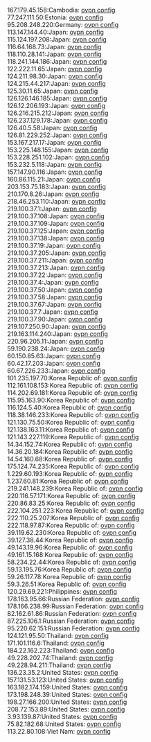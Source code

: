 167.179.45.158:Cambodia: [ovpn config](vpn/167_179_45_158.ovpn)  
77.247.111.50:Estonia: [ovpn config](vpn/77_247_111_50.ovpn)  
95.208.248.220:Germany: [ovpn config](vpn/95_208_248_220.ovpn)  
113.147.144.40:Japan: [ovpn config](vpn/113_147_144_40.ovpn)  
115.124.197.208:Japan: [ovpn config](vpn/115_124_197_208.ovpn)  
116.64.168.73:Japan: [ovpn config](vpn/116_64_168_73.ovpn)  
118.110.28.141:Japan: [ovpn config](vpn/118_110_28_141.ovpn)  
118.241.144.186:Japan: [ovpn config](vpn/118_241_144_186.ovpn)  
122.222.11.65:Japan: [ovpn config](vpn/122_222_11_65.ovpn)  
124.211.98.30:Japan: [ovpn config](vpn/124_211_98_30.ovpn)  
124.215.44.217:Japan: [ovpn config](vpn/124_215_44_217.ovpn)  
125.30.11.65:Japan: [ovpn config](vpn/125_30_11_65.ovpn)  
126.126.146.185:Japan: [ovpn config](vpn/126_126_146_185.ovpn)  
126.12.206.193:Japan: [ovpn config](vpn/126_12_206_193.ovpn)  
126.216.215.212:Japan: [ovpn config](vpn/126_216_215_212.ovpn)  
126.237.129.178:Japan: [ovpn config](vpn/126_237_129_178.ovpn)  
126.40.5.58:Japan: [ovpn config](vpn/126_40_5_58.ovpn)  
126.81.229.252:Japan: [ovpn config](vpn/126_81_229_252.ovpn)  
153.167.217.17:Japan: [ovpn config](vpn/153_167_217_17.ovpn)  
153.225.148.155:Japan: [ovpn config](vpn/153_225_148_155.ovpn)  
153.228.251.102:Japan: [ovpn config](vpn/153_228_251_102.ovpn)  
153.232.5.118:Japan: [ovpn config](vpn/153_232_5_118.ovpn)  
157.147.90.116:Japan: [ovpn config](vpn/157_147_90_116.ovpn)  
160.86.115.21:Japan: [ovpn config](vpn/160_86_115_21.ovpn)  
203.153.75.183:Japan: [ovpn config](vpn/203_153_75_183.ovpn)  
210.170.8.26:Japan: [ovpn config](vpn/210_170_8_26.ovpn)  
218.46.253.110:Japan: [ovpn config](vpn/218_46_253_110.ovpn)  
219.100.37.1:Japan: [ovpn config](vpn/219_100_37_1.ovpn)  
219.100.37.108:Japan: [ovpn config](vpn/219_100_37_108.ovpn)  
219.100.37.109:Japan: [ovpn config](vpn/219_100_37_109.ovpn)  
219.100.37.125:Japan: [ovpn config](vpn/219_100_37_125.ovpn)  
219.100.37.138:Japan: [ovpn config](vpn/219_100_37_138.ovpn)  
219.100.37.19:Japan: [ovpn config](vpn/219_100_37_19.ovpn)  
219.100.37.205:Japan: [ovpn config](vpn/219_100_37_205.ovpn)  
219.100.37.211:Japan: [ovpn config](vpn/219_100_37_211.ovpn)  
219.100.37.213:Japan: [ovpn config](vpn/219_100_37_213.ovpn)  
219.100.37.22:Japan: [ovpn config](vpn/219_100_37_22.ovpn)  
219.100.37.4:Japan: [ovpn config](vpn/219_100_37_4.ovpn)  
219.100.37.50:Japan: [ovpn config](vpn/219_100_37_50.ovpn)  
219.100.37.58:Japan: [ovpn config](vpn/219_100_37_58.ovpn)  
219.100.37.67:Japan: [ovpn config](vpn/219_100_37_67.ovpn)  
219.100.37.7:Japan: [ovpn config](vpn/219_100_37_7.ovpn)  
219.100.37.90:Japan: [ovpn config](vpn/219_100_37_90.ovpn)  
219.107.250.90:Japan: [ovpn config](vpn/219_107_250_90.ovpn)  
219.163.114.240:Japan: [ovpn config](vpn/219_163_114_240.ovpn)  
220.96.205.11:Japan: [ovpn config](vpn/220_96_205_11.ovpn)  
59.190.238.24:Japan: [ovpn config](vpn/59_190_238_24.ovpn)  
60.150.85.63:Japan: [ovpn config](vpn/60_150_85_63.ovpn)  
60.42.17.203:Japan: [ovpn config](vpn/60_42_17_203.ovpn)  
60.67.226.233:Japan: [ovpn config](vpn/60_67_226_233.ovpn)  
101.235.197.70:Korea Republic of: [ovpn config](vpn/101_235_197_70.ovpn)  
112.161.108.153:Korea Republic of: [ovpn config](vpn/112_161_108_153.ovpn)  
114.202.69.181:Korea Republic of: [ovpn config](vpn/114_202_69_181.ovpn)  
115.95.163.90:Korea Republic of: [ovpn config](vpn/115_95_163_90.ovpn)  
116.124.5.40:Korea Republic of: [ovpn config](vpn/116_124_5_40.ovpn)  
118.38.146.233:Korea Republic of: [ovpn config](vpn/118_38_146_233.ovpn)  
121.130.75.50:Korea Republic of: [ovpn config](vpn/121_130_75_50.ovpn)  
121.138.163.11:Korea Republic of: [ovpn config](vpn/121_138_163_11.ovpn)  
121.143.227.119:Korea Republic of: [ovpn config](vpn/121_143_227_119.ovpn)  
14.34.152.74:Korea Republic of: [ovpn config](vpn/14_34_152_74.ovpn)  
14.36.20.184:Korea Republic of: [ovpn config](vpn/14_36_20_184.ovpn)  
14.54.160.68:Korea Republic of: [ovpn config](vpn/14_54_160_68.ovpn)  
175.124.74.235:Korea Republic of: [ovpn config](vpn/175_124_74_235.ovpn)  
1.229.60.193:Korea Republic of: [ovpn config](vpn/1_229_60_193.ovpn)  
1.237.60.81:Korea Republic of: [ovpn config](vpn/1_237_60_81.ovpn)  
219.241.148.239:Korea Republic of: [ovpn config](vpn/219_241_148_239.ovpn)  
220.116.57.171:Korea Republic of: [ovpn config](vpn/220_116_57_171.ovpn)  
220.86.83.25:Korea Republic of: [ovpn config](vpn/220_86_83_25.ovpn)  
222.104.251.223:Korea Republic of: [ovpn config](vpn/222_104_251_223.ovpn)  
222.110.25.207:Korea Republic of: [ovpn config](vpn/222_110_25_207.ovpn)  
222.118.97.87:Korea Republic of: [ovpn config](vpn/222_118_97_87.ovpn)  
39.119.62.230:Korea Republic of: [ovpn config](vpn/39_119_62_230.ovpn)  
39.127.38.44:Korea Republic of: [ovpn config](vpn/39_127_38_44.ovpn)  
49.143.19.96:Korea Republic of: [ovpn config](vpn/49_143_19_96.ovpn)  
49.161.15.168:Korea Republic of: [ovpn config](vpn/49_161_15_168.ovpn)  
58.234.22.44:Korea Republic of: [ovpn config](vpn/58_234_22_44.ovpn)  
59.13.195.76:Korea Republic of: [ovpn config](vpn/59_13_195_76.ovpn)  
59.26.117.78:Korea Republic of: [ovpn config](vpn/59_26_117_78.ovpn)  
59.3.26.51:Korea Republic of: [ovpn config](vpn/59_3_26_51.ovpn)  
120.29.69.221:Philippines: [ovpn config](vpn/120_29_69_221.ovpn)  
178.163.95.66:Russian Federation: [ovpn config](vpn/178_163_95_66.ovpn)  
178.166.238.99:Russian Federation: [ovpn config](vpn/178_166_238_99.ovpn)  
82.162.61.86:Russian Federation: [ovpn config](vpn/82_162_61_86.ovpn)  
87.225.106.1:Russian Federation: [ovpn config](vpn/87_225_106_1.ovpn)  
95.220.62.151:Russian Federation: [ovpn config](vpn/95_220_62_151.ovpn)  
124.121.95.50:Thailand: [ovpn config](vpn/124_121_95_50.ovpn)  
171.101.116.6:Thailand: [ovpn config](vpn/171_101_116_6.ovpn)  
184.22.162.223:Thailand: [ovpn config](vpn/184_22_162_223.ovpn)  
49.228.202.74:Thailand: [ovpn config](vpn/49_228_202_74.ovpn)  
49.228.94.211:Thailand: [ovpn config](vpn/49_228_94_211.ovpn)  
136.23.35.2:United States: [ovpn config](vpn/136_23_35_2.ovpn)  
157.131.53.123:United States: [ovpn config](vpn/157_131_53_123.ovpn)  
163.182.174.159:United States: [ovpn config](vpn/163_182_174_159.ovpn)  
173.198.248.39:United States: [ovpn config](vpn/173_198_248_39.ovpn)  
198.27.166.200:United States: [ovpn config](vpn/198_27_166_200.ovpn)  
208.72.153.89:United States: [ovpn config](vpn/208_72_153_89.ovpn)  
3.93.139.87:United States: [ovpn config](vpn/3_93_139_87.ovpn)  
75.82.182.68:United States: [ovpn config](vpn/75_82_182_68.ovpn)  
113.22.80.108:Viet Nam: [ovpn config](vpn/113_22_80_108.ovpn)  
